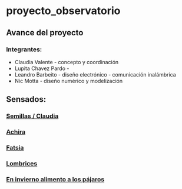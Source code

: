 # proyecto_observatorio
## Avance del proyecto

### Integrantes:
   - Claudia Valente - concepto y coordinación
   - Lupita Chavez Pardo -
   - Leandro Barbeito - diseño electrónico - comunicación inalámbrica
   - Nic Motta - diseño numérico y modelización

## Sensados:
### [Semillas / Claudia](https://nicmotta.github.io/proyecto_observatorio/Sensado_Claudia)
### [Achira](https://nicmotta.github.io/proyecto_observatorio/Sensado_Achira)
### [Fatsia](https://nicmotta.github.io/proyecto_observatorio/Sensado_Fatsia)
### [Lombrices](https://nicmotta.github.io/proyecto_observatorio/Sensado_Lombrices)
### [En invierno alimento a los pájaros](https://nicmotta.github.io/proyecto_observatorio/Sensado_Pajaros)
